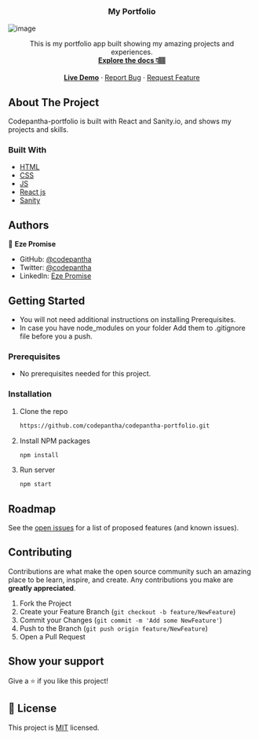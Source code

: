<br />
<p align="center">

  <h3 align="center">My Portfolio</h3>


  ![image](https://user-images.githubusercontent.com/46839548/167255485-d7e87d09-0679-4501-9396-bf0f92513cad.png)

  <p align="center">
    This is my portfolio app built showing my amazing projects and experiences.
    <br />
    <a href="#"><strong>Explore the docs 👇🏽</strong></a>
    <br />
    <br />
    <a href="https://ezepromise.netlify.app/"><strong>Live Demo</strong></a>
    ·
    <a href="https://github.com/codepantha/codepantha-portfolio/issues">Report Bug</a>
    ·
    <a href="https://github.com/codepantha/codepantha-portfolio/issues">Request Feature</a>
  </p>
</p>

## About The Project

Codepantha-portfolio is built with React and Sanity.io, and shows my projects and skills.

### Built With

- [HTML](https://www.w3schools.com/html/)
- [CSS](https://www.w3schools.com/css/)
- [JS](https://www.javascript.com/)
- [React js](https://www.reactjs.org)
- [Sanity](https://sanity.io)

## Authors
👤 **Eze Promise**

- GitHub: [@codepantha](https://github.com/codepantha)
- Twitter: [@codepantha](https://twitter.com/codepantha)
- LinkedIn: [Eze Promise](https://www.linkedin.com/in/promise-eze/)

## Getting Started

- You will not need additional instructions on installing Prerequisites.
- In case you have node_modules on your folder Add them to .gitignore file before you a push.

### Prerequisites

- No prerequisites needed for this project.

### Installation


1. Clone the repo
   ```sh
   https://github.com/codepantha/codepantha-portfolio.git
   ```

2. Install NPM packages
   ```sh
   npm install
   ```
3. Run server
   ```sh
   npm start
   ```

## Roadmap

See the [open issues](https://github.com/codepantha/codepantha-portfolio/issues) for a list of proposed features (and known issues).

## Contributing

Contributions are what make the open source community such an amazing place to be learn, inspire, and create. Any contributions you make are **greatly appreciated**.

1. Fork the Project
2. Create your Feature Branch (`git checkout -b feature/NewFeature`)
3. Commit your Changes (`git commit -m 'Add some NewFeature'`)
4. Push to the Branch (`git push origin feature/NewFeature`)
5. Open a Pull Request

## Show your support

Give a ⭐️ if you like this project!

## 📝 License

This project is [MIT](./MIT.md) licensed.
